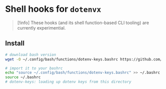 # Shell hooks for `dotenvx`

> [!info]
> These hooks (and its shell function-based CLI tooling)
are currently experimential.

## Install

```bash
# download bash version
wget -O ~/.config/bash/functions/dotenv-keys.bashrc https://github.com/andreijiroh-dev/dotenvx-secretstore/raw/main/contrib/shell-hooks/dotenv-keys.bashrc

# import it to your bashrc
echo "source ~/.config/bash/functions/dotenv-keys.bashrc" >> ~/.bashrc
source ~/.bashrc
# dotenv-keys: loading up dotenv keys from this directory
```
